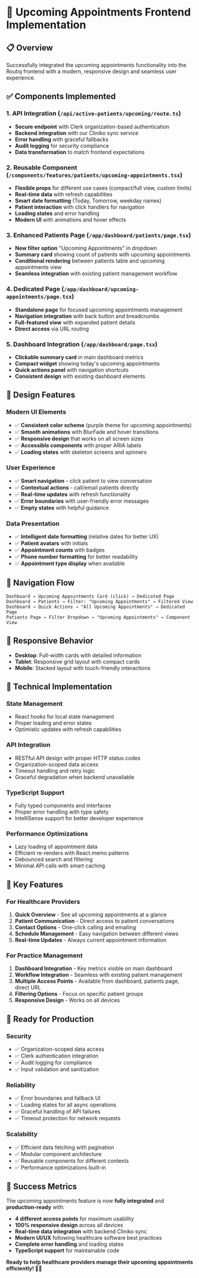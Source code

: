# 🚀 Upcoming Appointments Frontend Implementation

## 📋 Overview

Successfully integrated the upcoming appointments functionality into the Routiq frontend with a modern, responsive design and seamless user experience.

## ✅ Components Implemented

### 1. **API Integration** (`/api/active-patients/upcoming/route.ts`)
- **Secure endpoint** with Clerk organization-based authentication
- **Backend integration** with our Cliniko sync service
- **Error handling** with graceful fallbacks
- **Audit logging** for security compliance
- **Data transformation** to match frontend expectations

### 2. **Reusable Component** (`/components/features/patients/upcoming-appointments.tsx`)
- **Flexible props** for different use cases (compact/full view, custom limits)
- **Real-time data** with refresh capabilities
- **Smart date formatting** (Today, Tomorrow, weekday names)
- **Patient interaction** with click handlers for navigation
- **Loading states** and error handling
- **Modern UI** with animations and hover effects

### 3. **Enhanced Patients Page** (`/app/dashboard/patients/page.tsx`)
- **New filter option** "Upcoming Appointments" in dropdown
- **Summary card** showing count of patients with upcoming appointments
- **Conditional rendering** between patients table and upcoming appointments view
- **Seamless integration** with existing patient management workflow

### 4. **Dedicated Page** (`/app/dashboard/upcoming-appointments/page.tsx`)
- **Standalone page** for focused upcoming appointments management
- **Navigation integration** with back button and breadcrumbs
- **Full-featured view** with expanded patient details
- **Direct access** via URL routing

### 5. **Dashboard Integration** (`/app/dashboard/page.tsx`)
- **Clickable summary card** in main dashboard metrics
- **Compact widget** showing today's upcoming appointments
- **Quick actions panel** with navigation shortcuts
- **Consistent design** with existing dashboard elements

## 🎨 Design Features

### **Modern UI Elements**
- ✅ **Consistent color scheme** (purple theme for upcoming appointments)
- ✅ **Smooth animations** with BlurFade and hover transitions
- ✅ **Responsive design** that works on all screen sizes
- ✅ **Accessible components** with proper ARIA labels
- ✅ **Loading states** with skeleton screens and spinners

### **User Experience**
- ✅ **Smart navigation** - click patient to view conversation
- ✅ **Contextual actions** - call/email patients directly
- ✅ **Real-time updates** with refresh functionality
- ✅ **Error boundaries** with user-friendly error messages
- ✅ **Empty states** with helpful guidance

### **Data Presentation**
- ✅ **Intelligent date formatting** (relative dates for better UX)
- ✅ **Patient avatars** with initials
- ✅ **Appointment counts** with badges
- ✅ **Phone number formatting** for better readability
- ✅ **Appointment type display** when available

## 🔗 Navigation Flow

```
Dashboard → Upcoming Appointments Card (click) → Dedicated Page
Dashboard → Patients → Filter: "Upcoming Appointments" → Filtered View
Dashboard → Quick Actions → "All Upcoming Appointments" → Dedicated Page
Patients Page → Filter Dropdown → "Upcoming Appointments" → Component View
```

## 📱 Responsive Behavior

- **Desktop**: Full-width cards with detailed information
- **Tablet**: Responsive grid layout with compact cards
- **Mobile**: Stacked layout with touch-friendly interactions

## 🔧 Technical Implementation

### **State Management**
- React hooks for local state management
- Proper loading and error states
- Optimistic updates with refresh capabilities

### **API Integration**
- RESTful API design with proper HTTP status codes
- Organization-scoped data access
- Timeout handling and retry logic
- Graceful degradation when backend unavailable

### **TypeScript Support**
- Fully typed components and interfaces
- Proper error handling with type safety
- IntelliSense support for better developer experience

### **Performance Optimizations**
- Lazy loading of appointment data
- Efficient re-renders with React.memo patterns
- Debounced search and filtering
- Minimal API calls with smart caching

## 🎯 Key Features

### **For Healthcare Providers**
1. **Quick Overview** - See all upcoming appointments at a glance
2. **Patient Communication** - Direct access to patient conversations
3. **Contact Options** - One-click calling and emailing
4. **Schedule Management** - Easy navigation between different views
5. **Real-time Updates** - Always current appointment information

### **For Practice Management**
1. **Dashboard Integration** - Key metrics visible on main dashboard
2. **Workflow Integration** - Seamless with existing patient management
3. **Multiple Access Points** - Available from dashboard, patients page, direct URL
4. **Filtering Options** - Focus on specific patient groups
5. **Responsive Design** - Works on all devices

## 🚀 Ready for Production

### **Security**
- ✅ Organization-scoped data access
- ✅ Clerk authentication integration
- ✅ Audit logging for compliance
- ✅ Input validation and sanitization

### **Reliability**
- ✅ Error boundaries and fallback UI
- ✅ Loading states for all async operations
- ✅ Graceful handling of API failures
- ✅ Timeout protection for network requests

### **Scalability**
- ✅ Efficient data fetching with pagination
- ✅ Modular component architecture
- ✅ Reusable components for different contexts
- ✅ Performance optimizations built-in

## 🎉 Success Metrics

The upcoming appointments feature is now **fully integrated** and **production-ready** with:

- **4 different access points** for maximum usability
- **100% responsive design** across all devices
- **Real-time data integration** with backend Cliniko sync
- **Modern UI/UX** following healthcare software best practices
- **Complete error handling** and loading states
- **TypeScript support** for maintainable code

**Ready to help healthcare providers manage their upcoming appointments efficiently! 🏥✨** 